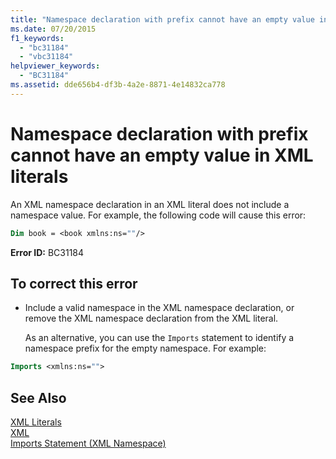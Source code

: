 ```yaml
---
title: "Namespace declaration with prefix cannot have an empty value in XML literals"
ms.date: 07/20/2015
f1_keywords: 
  - "bc31184"
  - "vbc31184"
helpviewer_keywords: 
  - "BC31184"
ms.assetid: dde656b4-df3b-4a2e-8871-4e14832ca778
---
```

# Namespace declaration with prefix cannot have an empty value in XML literals
An XML namespace declaration in an XML literal does not include a namespace value. For example, the following code will cause this error:  
  
```vb  
Dim book = <book xmlns:ns=""/>  
```  
  
 **Error ID:** BC31184  
  
## To correct this error  
  
- Include a valid namespace in the XML namespace declaration, or remove the XML namespace declaration from the XML literal.  
  
   As an alternative, you can use the `Imports` statement to identify a namespace prefix for the empty namespace. For example:  
  
```vb  
Imports <xmlns:ns="">  
```  
  
## See Also  
 [XML Literals](../../visual-basic/language-reference/xml-literals/index.md)  
 [XML](../../visual-basic/programming-guide/language-features/xml/index.md)  
 [Imports Statement (XML Namespace)](../../visual-basic/language-reference/statements/imports-statement-xml-namespace.md)
